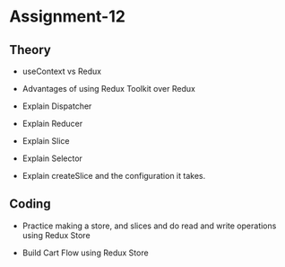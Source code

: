 # Assignment-12

## Theory

- useContext vs Redux

- Advantages of using Redux Toolkit over Redux

- Explain Dispatcher

- Explain Reducer

- Explain Slice

- Explain Selector

- Explain createSlice and the configuration it takes.

## Coding

- Practice making a store, and slices and do read and write operations using Redux Store

- Build Cart Flow using Redux Store
